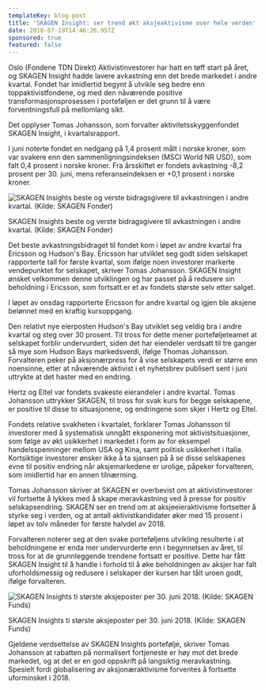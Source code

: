 ```yaml
---
templateKey: blog-post
title: 'SKAGEN Insight: ser trend økt aksjeaktivisme over hele verden'
date: 2018-07-19T14:46:26.957Z
sponsored: true
featured: false
---
```

Oslo (Fondene TDN Direkt) Aktivistinvestorer har hatt en tøff start på året, og SKAGEN Insight hadde lavere avkastning enn det brede markedet i andre kvartal. Fondet har imidlertid begynt å utvikle seg bedre enn toppaktivistfondene, og med den nåværende positive transformasjonsprosessen i porteføljen er det grunn til å være forventningsfull på mellomlang sikt.



Det opplyser Tomas Johansson, som forvalter aktivitetsskyggenfondet SKAGEN Insight, i kvartalsrapport.



I juni noterte fondet en nedgang på 1,4 prosent målt i norske kroner, som var svakere enn den sammenligningsindeksen (MSCI World NR USD), som falt 0,4 prosent i norske kroner. Fra årsskiftet er fondets avkastning -8,2 prosent per 30. juni, mens referanseindeksen er +0,1 prosent i norske kroner.

![SKAGEN Insights beste og verste bidragsgivere til avkastningen i andre kvartal. (Kilde: SKAGEN Fonder)](/img/125.png "SKAGEN Insights beste og verste bidragsgivere til avkastningen i andre kvartal. (Kilde: SKAGEN Fonder)")

<span class="image-caption">SKAGEN Insights beste og verste bidragsgivere til avkastningen i andre kvartal. (Kilde: SKAGEN Fonder)</span>

Det beste avkastningsbidraget til fondet kom i løpet av andre kvartal fra Ericsson og Hudson's Bay. Ericsson har utviklet seg godt siden selskapet rapporterte tall for første kvartal, som ifølge noen investorer markerte vendepunktet for selskapet, skriver Tomas Johansson. SKAGEN Insight ønsket velkommen denne utviklingen og har passet på å redusere sin beholdning i Ericsson, som fortsatt er et av fondets største selv etter salget.



I løpet av onsdag rapporterte Ericsson for andre kvartal og igjen ble aksjene belønnet med en kraftig kursoppgang.



Den relativt nye eierposten Hudson's Bay utviklet seg veldig bra i andre kvartal og steg over 30 prosent. Til tross for dette mener porteføljeteamet at selskapet forblir undervurdert, siden det har eiendeler verdsatt til tre ganger så mye som Hudson Bays markedsverdi, ifølge Thomas Johansson. Forvalteren peker på aksjonærpress for å vise selskapets verdi er større enn noensinne, etter at nåværende aktivist i et nyhetsbrev publisert sent i juni uttrykte at det haster med en endring.



Hertz og Eltel var fondets svakeste eierandeler i andre kvartal. Tomas Johansson uttrykker SKAGEN, til tross for svak kurs for begge selskapene, er positive til disse to situasjonene, og endringene som skjer i Hertz og Eltel.



Fondets relative svakheten i kvartalet, forklarer Tomas Johansson til investorer med å systematisk unngått eksponering mot aktivistsituasjoner, som følge av økt usikkerhet i markedet i form av for eksempel handelsspenninger mellom USA og Kina, samt politisk usikkerhet i Italia. Kortsiktige investorer ønsker ikke å ta sjansen på å se disse selskapenes evne til positiv endring når aksjemarkedene er urolige, påpeker forvalteren, som imidlertid har en annen tilnærming.



Tomas Johansson skriver at SKAGEN er overbevist om at aktivistinvestorer vil fortsette å lykkes med å skape meravkastning ved å presse for positiv selskapsendring. SKAGEN ser en trend om at aksjeeieraktivisme fortsetter å styrke seg i verden, og at antall aktivistkandidater øker med 15 prosent i løpet av tolv måneder for første halvdel av 2018.



Forvalteren noterer seg at den svake porteføljens utvikling resulterte i at beholdningene er enda mer undervurderte enn i begynnelsen av året, til tross for at de grunnleggende trendene fortsatt er positive. Dette har fått SKAGEN Insight til å handle i forhold til å øke beholdningen av aksjer har falt uforholdsmessig og redusere i selskaper der kursen har tålt uroen godt, ifølge forvalteren.

![SKAGEN Insights ti største aksjeposter per 30. juni 2018. (Kilde: SKAGEN Funds)](/img/126.png "SKAGEN Insights ti største aksjeposter per 30. juni 2018. (Kilde: SKAGEN Funds)")

<span class="image-caption">SKAGEN Insights ti største aksjeposter per 30. juni 2018. (Kilde: SKAGEN Funds)</span>

Gjeldene verdsettelse av SKAGEN Insights portefølje, skriver Tomas Johansson at rabatten på normalisert fortjeneste er høy mot det brede markedet, og at det er en god oppskrift på langsiktig meravkastning. Spesielt fordi globalisering av aksjonæraktivisme forventes å fortsette uforminsket i 2018.
